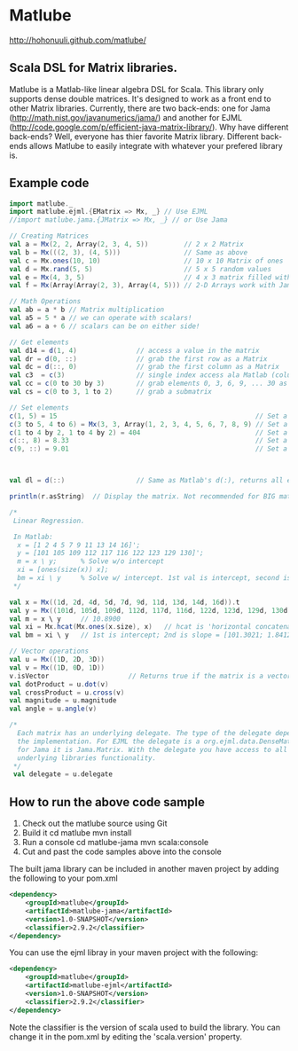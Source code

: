 # Matlube
http://hohonuuli.github.com/matlube/

## Scala DSL for Matrix libraries.

Matlube is a Matlab-like linear algebra DSL for Scala. This library only supports dense double matrices.
It's designed to work as a front end to other Matrix libraries. Currently, there are two back-ends: one for Jama (http://math.nist.gov/javanumerics/jama/) and another for EJML (http://code.google.com/p/efficient-java-matrix-library/). Why have different back-ends? Well, everyone has thier favorite Matrix library. Different back-ends allows Matlube to easily integrate with whatever your prefered library is. 


## Example code 

```scala
import matlube._
import matlube.ejml.{EMatrix => Mx, _} // Use EJML 
//import matlube.jama.{JMatrix => Mx, _} // or Use Jama

// Creating Matrices
val a = Mx(2, 2, Array(2, 3, 4, 5))         // 2 x 2 Matrix
val b = Mx(((2, 3), (4, 5)))                // Same as above
val c = Mx.ones(10, 10)                     // 10 x 10 Matrix of ones
val d = Mx.rand(5, 5)                       // 5 x 5 random values
val e = Mx(4, 3, 5)                         // 4 x 3 matrix filled with the value 5
val f = Mx(Array(Array(2, 3), Array(4, 5))) // 2-D Arrays work with Jama

// Math Operations
val ab = a * b // Matrix multiplication
val a5 = 5 * a // we can operate with scalars!
val a6 = a + 6 // scalars can be on either side!

// Get elements
val d14 = d(1, 4)               // access a value in the matrix
val dr = d(0, ::)               // grab the first row as a Matrix
val dc = d(::, 0)               // grab the first column as a Matrix
val c3  = c(3)                  // single index access ala Matlab (column primary index)
val cc = c(0 to 30 by 3)        // grab elements 0, 3, 6, 9, ... 30 as a row vector
val cs = c(0 to 3, 1 to 2)      // grab a submatrix

// Set elements
c(1, 5) = 15                                                  // Set a value in the Matrix
c(3 to 5, 4 to 6) = Mx(3, 3, Array(1, 2, 3, 4, 5, 6, 7, 8, 9) // Set a submatrix
c(1 to 4 by 2, 1 to 4 by 2) = 404                             // Set a range of indicies
c(::, 8) = 8.33                                               // Set a column to a value
c(9, ::) = 9.01                                               // Set a row to a value



val dl = d(::)                  // Same as Matlab's d(:), returns all elements as column vector

println(r.asString)  // Display the matrix. Not recommended for BIG matrices

/*
 Linear Regression.

 In Matlab:
  x = [1 2 4 5 7 9 11 13 14 16]';
  y = [101 105 109 112 117 116 122 123 129 130]';
  m = x \ y;      % Solve w/o intercept
  xi = [ones(size(x)) x];
  bm = xi \ y     % Solve w/ intercept. 1st val is intercept, second is slope
 */

val x = Mx((1d, 2d, 4d, 5d, 7d, 9d, 11d, 13d, 14d, 16d)).t
val y = Mx((101d, 105d, 109d, 112d, 117d, 116d, 122d, 123d, 129d, 130d)).t
val m = x \ y     // 10.8900
val xi = Mx.hcat(Mx.ones(x.size), x)   // hcat is 'horizontal concatenate'
val bm = xi \ y   // 1st is intercept; 2nd is slope = [101.3021; 1.8412]

// Vector operations
val u = Mx((1D, 2D, 3D))
val v = Mx((1D, 0D, 1D))
v.isVector                    // Returns true if the matrix is a vector
val dotProduct = u.dot(v)  
val crossProduct = u.cross(v)
val magnitude = u.magnitude
val angle = u.angle(v)

/*
  Each matrix has an underlying delegate. The type of the delegate depends on
  the implementation. For EJML the delegate is a org.ejml.data.DenseMatrix64F
  for Jama it is Jama.Matrix. With the delegate you have access to all the
  underlying libraries functionality.
 */
 val delegate = u.delegate

```

## How to run the above code sample 
1. Check out the matlube source using Git
2. Build it
    cd matlube
    mvn install
3. Run a console
    cd matlube-jama
    mvn scala:console
4. Cut and past the code samples above into the console

The built jama library can be included in another maven project by adding the following to your pom.xml

```xml
<dependency>
    <groupId>matlube</groupId>
    <artifactId>matlube-jama</artifactId>
    <version>1.0-SNAPSHOT</version>
    <classifier>2.9.2</classifier>
</dependency>
```

You can use the ejml libray in your maven project with the following:

```xml
<dependency>
    <groupId>matlube</groupId>
    <artifactId>matlube-ejml</artifactId>
    <version>1.0-SNAPSHOT</version>
    <classifier>2.9.2</classifier>
</dependency>
```

Note the classifier is the version of scala used to build the library. You can change it in the pom.xml by editing the 'scala.version' property.
